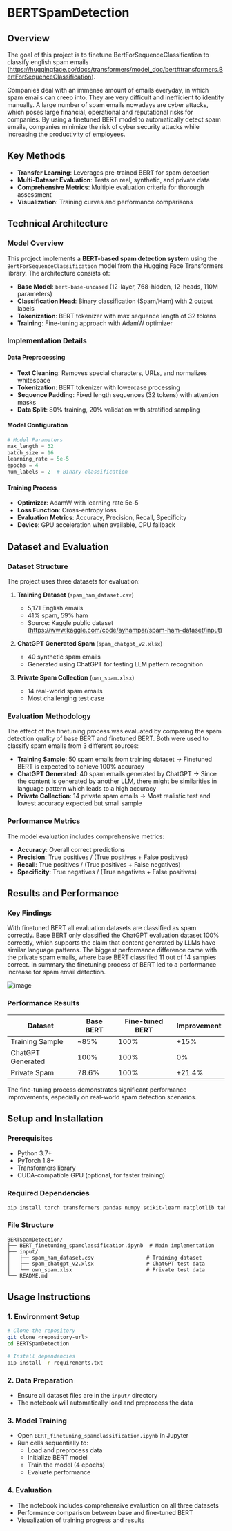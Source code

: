 # BERTSpamDetection

## Overview

The goal of this project is to finetune BertForSequenceClassification to classify english spam emails (https://huggingface.co/docs/transformers/model_doc/bert#transformers.BertForSequenceClassification).

Companies deal with an immense amount of emails everyday, in which spam emails can creep into. They are very difficult and inefficient to identify manually. A large number of spam emails nowadays are cyber attacks, which poses large financial, operational and reputational risks for companies. By using a finetuned BERT model to automatically detect spam emails, companies minimize the risk of cyber security attacks while increasing the productivity of employees.

## Key Methods

- **Transfer Learning**: Leverages pre-trained BERT for spam detection
- **Multi-Dataset Evaluation**: Tests on real, synthetic, and private data
- **Comprehensive Metrics**: Multiple evaluation criteria for thorough assessment
- **Visualization**: Training curves and performance comparisons

## Technical Architecture

### Model Overview

This project implements a **BERT-based spam detection system** using the `BertForSequenceClassification` model from the Hugging Face Transformers library. The architecture consists of:

- **Base Model**: `bert-base-uncased` (12-layer, 768-hidden, 12-heads, 110M parameters)
- **Classification Head**: Binary classification (Spam/Ham) with 2 output labels
- **Tokenization**: BERT tokenizer with max sequence length of 32 tokens
- **Training**: Fine-tuning approach with AdamW optimizer

### Implementation Details

#### Data Preprocessing
- **Text Cleaning**: Removes special characters, URLs, and normalizes whitespace
- **Tokenization**: BERT tokenizer with lowercase processing
- **Sequence Padding**: Fixed length sequences (32 tokens) with attention masks
- **Data Split**: 80% training, 20% validation with stratified sampling

#### Model Configuration
```python
# Model Parameters
max_length = 32
batch_size = 16
learning_rate = 5e-5
epochs = 4
num_labels = 2  # Binary classification
```

#### Training Process
- **Optimizer**: AdamW with learning rate 5e-5
- **Loss Function**: Cross-entropy loss
- **Evaluation Metrics**: Accuracy, Precision, Recall, Specificity
- **Device**: GPU acceleration when available, CPU fallback

## Dataset and Evaluation

### Dataset Structure

The project uses three datasets for evaluation:

1. **Training Dataset** (`spam_ham_dataset.csv`)
   - 5,171 English emails
   - 41% spam, 59% ham
   - Source: Kaggle public dataset (https://www.kaggle.com/code/ayhampar/spam-ham-dataset/input)

2. **ChatGPT Generated Spam** (`spam_chatgpt_v2.xlsx`)
   - 40 synthetic spam emails
   - Generated using ChatGPT for testing LLM pattern recognition

3. **Private Spam Collection** (`own_spam.xlsx`)
   - 14 real-world spam emails
   - Most challenging test case

### Evaluation Methodology

The effect of the finetuning process was evaluated by comparing the spam detection quality of base BERT and finetuned BERT. Both were used to classify spam emails from 3 different sources:

- **Training Sample**: 50 spam emails from training dataset → Finetuned BERT is expected to achieve 100% accuracy
- **ChatGPT Generated**: 40 spam emails generated by ChatGPT → Since the content is generated by another LLM, there might be similarities in language pattern which leads to a high accuracy
- **Private Collection**: 14 private spam emails → Most realistic test and lowest accuracy expected but small sample

### Performance Metrics

The model evaluation includes comprehensive metrics:

- **Accuracy**: Overall correct predictions
- **Precision**: True positives / (True positives + False positives)
- **Recall**: True positives / (True positives + False negatives)
- **Specificity**: True negatives / (True negatives + False positives)

## Results and Performance

### Key Findings

With finetuned BERT all evaluation datasets are classified as spam correctly. Base BERT only classified the ChatGPT evaluation dataset 100% correctly, which supports the claim that content generated by LLMs have similar language patterns. The biggest performance difference came with the private spam emails, where base BERT classified 11 out of 14 samples correct. In summary the finetuning process of BERT led to a performance increase for spam email detection.

![image](https://github.com/hoangnghiem17/BERTSpamDetection/assets/118189008/efd183e0-91c7-4c5d-990d-4b0ce0e7873a)

### Performance Results

| Dataset | Base BERT | Fine-tuned BERT | Improvement |
|---------|-----------|-----------------|-------------|
| Training Sample | ~85% | 100% | +15% |
| ChatGPT Generated | 100% | 100% | 0% |
| Private Spam | 78.6% | 100% | +21.4% |

The fine-tuning process demonstrates significant performance improvements, especially on real-world spam detection scenarios.

## Setup and Installation

### Prerequisites
- Python 3.7+
- PyTorch 1.8+
- Transformers library
- CUDA-compatible GPU (optional, for faster training)

### Required Dependencies
```bash
pip install torch transformers pandas numpy scikit-learn matplotlib tabulate tqdm openpyxl
```

### File Structure
```
BERTSpamDetection/
├── BERT_finetuning_spamclassification.ipynb  # Main implementation
├── input/
│   ├── spam_ham_dataset.csv                 # Training dataset
│   ├── spam_chatgpt_v2.xlsx                 # ChatGPT test data
│   └── own_spam.xlsx                        # Private test data
└── README.md
```

## Usage Instructions

### 1. Environment Setup
```bash
# Clone the repository
git clone <repository-url>
cd BERTSpamDetection

# Install dependencies
pip install -r requirements.txt
```

### 2. Data Preparation
- Ensure all dataset files are in the `input/` directory
- The notebook will automatically load and preprocess the data

### 3. Model Training
- Open `BERT_finetuning_spamclassification.ipynb` in Jupyter
- Run cells sequentially to:
  - Load and preprocess data
  - Initialize BERT model
  - Train the model (4 epochs)
  - Evaluate performance

### 4. Evaluation
- The notebook includes comprehensive evaluation on all three datasets
- Performance comparison between base and fine-tuned BERT
- Visualization of training progress and results

